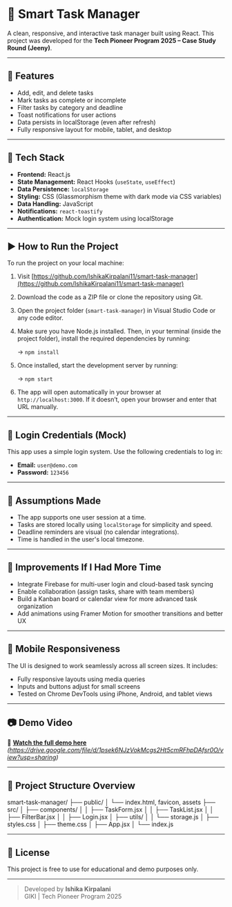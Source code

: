 # 🚀 Smart Task Manager

A clean, responsive, and interactive task manager built using React. This project was developed for the **Tech Pioneer Program 2025 – Case Study Round (Jeeny)**.

---

## 🔧 Features

- Add, edit, and delete tasks
- Mark tasks as complete or incomplete
- Filter tasks by category and deadline
- Toast notifications for user actions
- Data persists in localStorage (even after refresh)
- Fully responsive layout for mobile, tablet, and desktop

---

## 🧠 Tech Stack

- **Frontend:** React.js
- **State Management:** React Hooks (`useState`, `useEffect`)
- **Data Persistence:** `localStorage`
- **Styling:** CSS (Glassmorphism theme with dark mode via CSS variables)
- **Data Handling:** JavaScript
- **Notifications:** `react-toastify`
- **Authentication:** Mock login system using localStorage

---

## ▶️ How to Run the Project

To run the project on your local machine:

1. Visit [https://github.com/IshikaKirpalani11/smart-task-manager](https://github.com/IshikaKirpalani11/smart-task-manager)

2. Download the code as a ZIP file or clone the repository using Git.

3. Open the project folder (`smart-task-manager`) in Visual Studio Code or any code editor.

4. Make sure you have Node.js installed. Then, in your terminal (inside the project folder), install the required dependencies by running:

   → `npm install`

5. Once installed, start the development server by running:

   → `npm start`

6. The app will open automatically in your browser at `http://localhost:3000`. If it doesn’t, open your browser and enter that URL manually.

---

## 🔐 Login Credentials (Mock)

This app uses a simple login system. Use the following credentials to log in:

- **Email:** `user@demo.com`
- **Password:** `123456`

---

## 📌 Assumptions Made

- The app supports one user session at a time.
- Tasks are stored locally using `localStorage` for simplicity and speed.
- Deadline reminders are visual (no calendar integrations).
- Time is handled in the user's local timezone.

---

## 🌟 Improvements If I Had More Time

- Integrate Firebase for multi-user login and cloud-based task syncing
- Enable collaboration (assign tasks, share with team members)
- Build a Kanban board or calendar view for more advanced task organization
- Add animations using Framer Motion for smoother transitions and better UX

---

## 📱 Mobile Responsiveness

The UI is designed to work seamlessly across all screen sizes. It includes:

- Fully responsive layouts using media queries
- Inputs and buttons adjust for small screens
- Tested on Chrome DevTools using iPhone, Android, and tablet views

---

## 📷 Demo Video

🎥 **[Watch the full demo here](#)**  
_(https://drive.google.com/file/d/1psek6NJzVokMcgs2Ht5cmRFhpDAfsr0O/view?usp=sharing)_

---

## 📁 Project Structure Overview

smart-task-manager/
├── public/
│ └── index.html, favicon, assets
├── src/
│ ├── components/
│ │ ├── TaskForm.jsx
│ │ ├── TaskList.jsx
│ │ ├── FilterBar.jsx
│ │ ├── Login.jsx
│ ├── utils/
│ │ └── storage.js
│ ├── styles.css
│ ├── theme.css
│ ├── App.jsx
│ └── index.js

---

## 🤝 License

This project is free to use for educational and demo purposes only.

---

> Developed by **Ishika Kirpalani**  
> GIKI | Tech Pioneer Program 2025
